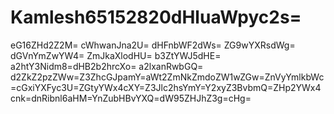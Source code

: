 # Kamlesh65152820dHluaWpyc2s=
eG16ZHd2Z2M=
cWhwanJna2U=
dHFnbWF2dWs=
ZG9wYXRsdWg=
dGVnYmZwYW4=
ZmJkaXlodHU=
b3ZtYWJ5dHE=
a2htY3Nidm8=dHB2b2hrcXo=
a2lxanRwbGQ=
d2ZkZ2pzZWw=Z3ZhcGJpamY=aWt2ZmNkZmdoZW1wZGw=ZnVyYmlkbWc=cGxiYXFyc3U=ZGtyYWx4cXY=Z3Jlc2hsYmY=Y2xyZ3BvbmQ=ZHp2YWx4cnk=dnRibnl6aHM=YnZubHBvYXQ=dW95ZHJhZ3g=cHg=
